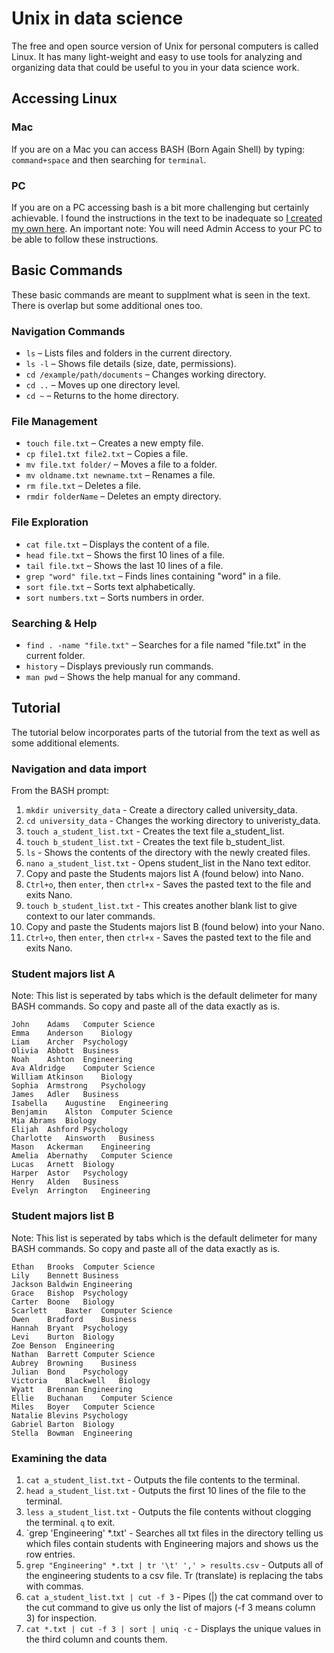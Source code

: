 # Unix in data science
The free and open source version of Unix for personal computers is called Linux. It has many light-weight and easy to use tools for analyzing and organizing data that could be useful to you in your data science work.
## Accessing Linux 
### Mac
If you are on a Mac you can access BASH (Born Again Shell) by typing:
`command+space` and then searching for `terminal`.
### PC
If you are on a PC accessing bash is a bit more challenging but certainly achievable. I found the instructions in the text to be inadequate so [I created my own here](https://tennesseetechuniversity-my.sharepoint.com/:p:/g/personal/mlittrell_tntech_edu/EW-ikoZA5zVLvd3ueLH-TOoBl5SIqtIwn2AZeZJUxtH6kQ?e=cqpPZS). An important note: You will need Admin Access to your PC to be able to follow these instructions.
## Basic Commands
These basic commands are meant to supplment what is seen in the text. There is overlap but some additional ones too.

### Navigation Commands
- `ls` – Lists files and folders in the current directory.  
- `ls -l` – Shows file details (size, date, permissions).  
- `cd /example/path/documents` – Changes working directory.  
- `cd ..` – Moves up one directory level.  
- `cd ~` – Returns to the home directory.  

### File Management
- `touch file.txt` – Creates a new empty file.  
- `cp file1.txt file2.txt` – Copies a file.  
- `mv file.txt folder/` – Moves a file to a folder.  
- `mv oldname.txt newname.txt` – Renames a file.  
- `rm file.txt` – Deletes a file.  
- `rmdir folderName` – Deletes an empty directory.  

### File Exploration
- `cat file.txt` – Displays the content of a file.  
- `head file.txt` – Shows the first 10 lines of a file.  
- `tail file.txt` – Shows the last 10 lines of a file.  
- `grep "word" file.txt` – Finds lines containing "word" in a file.  
- `sort file.txt` – Sorts text alphabetically.  
- `sort numbers.txt` – Sorts numbers in order.  

### Searching & Help
- `find . -name "file.txt"` – Searches for a file named "file.txt" in the current folder.  
- `history` – Displays previously run commands.  
- `man pwd` – Shows the help manual for any command.  

## Tutorial
The tutorial below incorporates parts of the tutorial from the text as well as some additional elements.

### Navigation and data import
From the BASH prompt:
1. `mkdir university_data` - Create a directory called university_data.
2. `cd university_data` - Changes the working directory to univeristy_data.
3. `touch a_student_list.txt` - Creates the text file a_student_list.
4. `touch b_student_list.txt` - Creates the text file b_student_list.
5. `ls` - Shows the contents of the directory with the newly created files.
6. `nano a_student_list.txt` - Opens student_list in the Nano text editor.
7. Copy and paste the Students majors list A (found below) into Nano.
8. `Ctrl+o`, then `enter`, then `ctrl+x` - Saves the pasted text to the file and exits Nano.
9. `touch b_student_list.txt` - This creates another blank list to give context to our later commands.
10. Copy and paste the Students majors list B (found below) into your Nano.
11. `Ctrl+o`, then `enter`, then `ctrl+x` - Saves the pasted text to the file and exits Nano.

### Student majors list A
Note: This list is seperated by tabs which is the default delimeter for many BASH commands. So copy and paste all of the data exactly as is.
```
John	Adams	Computer Science  
Emma	Anderson	Biology  
Liam	Archer	Psychology  
Olivia	Abbott	Business  
Noah	Ashton	Engineering  
Ava	Aldridge	Computer Science  
William	Atkinson	Biology  
Sophia	Armstrong	Psychology  
James	Adler	Business  
Isabella	Augustine	Engineering  
Benjamin	Alston	Computer Science  
Mia	Abrams	Biology  
Elijah	Ashford	Psychology  
Charlotte	Ainsworth	Business  
Mason	Ackerman	Engineering  
Amelia	Abernathy	Computer Science  
Lucas	Arnett	Biology  
Harper	Astor	Psychology  
Henry	Alden	Business  
Evelyn	Arrington	Engineering   
```
### Student majors list B
Note: This list is seperated by tabs which is the default delimeter for many BASH commands. So copy and paste all of the data exactly as is.
```
Ethan	Brooks	Computer Science  
Lily	Bennett	Business  
Jackson	Baldwin	Engineering  
Grace	Bishop	Psychology  
Carter	Boone	Biology  
Scarlett	Baxter	Computer Science  
Owen	Bradford	Business  
Hannah	Bryant	Psychology  
Levi	Burton	Biology  
Zoe	Benson	Engineering  
Nathan	Barrett	Computer Science  
Aubrey	Browning	Business  
Julian	Bond	Psychology  
Victoria	Blackwell	Biology  
Wyatt	Brennan	Engineering  
Ellie	Buchanan	Computer Science  
Miles	Boyer	Computer Science  
Natalie	Blevins	Psychology  
Gabriel	Barton	Biology  
Stella	Bowman	Engineering  
```

### Examining the data
1. `cat a_student_list.txt` - Outputs the file contents to the terminal.
2. `head a_student_list.txt` - Outputs the first 10 lines of the file to the terminal.
3. `less a_student_list.txt` - Outputs the file contents without clogging the terminal. `q` to exit.
4. `grep 'Engineering' *.txt' - Searches all txt files in the directory telling us which files contain students with Engineering majors and shows us the row entries.
5. `grep "Engineering" *.txt | tr '\t' ',' > results.csv` - Outputs all of the engineering students to a csv file. Tr (translate) is replacing the tabs with commas.
6. `cat a_student_list.txt | cut -f 3` - Pipes (|) the cat command over to the cut command to give us only the list of majors (-f 3 means column 3) for inspection.
8. `cat *.txt | cut -f 3 | sort | uniq -c` - Displays the unique values in the third column and counts them.
